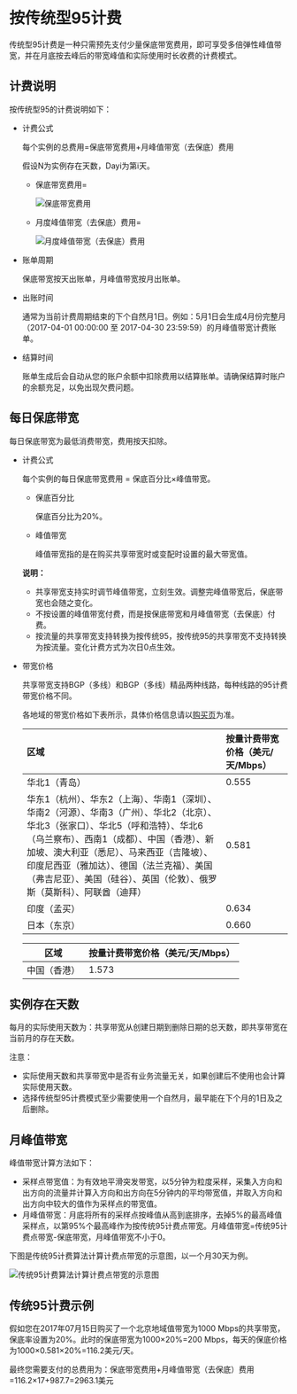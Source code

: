 # 按传统型95计费

传统型95计费是一种只需预先支付少量保底带宽费用，即可享受多倍弹性峰值带宽，并在月底按去峰后的带宽峰值和实际使用时长收费的计费模式。

## 计费说明

按传统型95的计费说明如下：

-   计费公式

    每个实例的总费用=保底带宽费用+月峰值带宽（去保底）费用

    假设N为实例存在天数，Dayi为第i天。

    -   保底带宽费用=

        ![保底带宽费用](https://static-aliyun-doc.oss-accelerate.aliyuncs.com/assets/img/zh-CN/2102954261/p240912.png)

    -   月度峰值带宽（去保底）费用=

        ![月度峰值带宽（去保底）费用](https://static-aliyun-doc.oss-accelerate.aliyuncs.com/assets/img/zh-CN/2102954261/p240934.png)

-   账单周期

    保底带宽按天出账单，月峰值带宽按月出账单。

-   出账时间

    通常为当前计费周期结束的下个自然月1日。例如：5月1日会生成4月份完整月（2017-04-01 00:00:00 至 2017-04-30 23:59:59）的月峰值带宽计费账单。

-   结算时间

    账单生成后会自动从您的账户余额中扣除费用以结算账单。请确保结算时账户的余额充足，以免出现欠费问题。


## 每日保底带宽

每日保底带宽为最低消费带宽，费用按天扣除。

-   计费公式

    每个实例的每日保底带宽费用 = 保底百分比×峰值带宽。

    -   保底百分比

        保底百分比为20%。

    -   峰值带宽

        峰值带宽指的是在购买共享带宽时或变配时设置的最大带宽值。

    **说明：**

    -   共享带宽支持实时调节峰值带宽，立刻生效。调整完峰值带宽后，保底带宽也会随之变化。
    -   不按设置的峰值带宽付费，而是按保底带宽和月峰值带宽（去保底）付费。
    -   按流量的共享带宽支持转换为按传统95，按传统95的共享带宽不支持转换为按流量。变化计费方式为次日0点生效。
-   带宽价格

    共享带宽支持BGP（多线）和BGP（多线）精品两种线路，每种线路的95计费带宽价格不同。

    各地域的带宽价格如下表所示，具体价格信息请以[购买页](https://common-buy-intl.alibabacloud.com/?spm=5176.11182184.content.1.2f2e48820ks850&commodityCode=cbwp_intl)为准。

    |区域|按量计费带宽价格（美元/天/Mbps）|
    |:-|:------------------|
    |华北1（青岛）|0.555|
    |华东1（杭州）、华东2（上海）、华南1（深圳）、华南2（河源）、华南3（广州）、华北2（北京）、华北3（张家口）、华北5（呼和浩特）、华北6（乌兰察布）、西南1（成都）、中国（香港）、新加坡、澳大利亚（悉尼）、马来西亚（吉隆坡）、印度尼西亚（雅加达）、德国（法兰克福）、美国（弗吉尼亚）、美国（硅谷）、英国（伦敦）、俄罗斯（莫斯科）、阿联酋（迪拜）|0.581|
    |印度（孟买）|0.634|
    |日本（东京）|0.660|

    |区域|按量计费带宽价格（美元/天/Mbps）|
    |--|-------------------|
    |中国（香港）|1.573|


## 实例存在天数

每月的实际使用天数为：共享带宽从创建日期到删除日期的总天数，即共享带宽在当前月的存在天数。

注意：

-   实际使用天数和共享带宽中是否有业务流量无关，如果创建后不使用也会计算实际使用天数。
-   选择传统型95计费模式至少需要使用一个自然月，最早能在下个月的1日及之后删除。

## 月峰值带宽

峰值带宽计算方法如下：

-   采样点带宽值：为有效地平滑突发带宽，以5分钟为粒度采样，采集入方向和出方向的流量并计算入方向和出方向在5分钟内的平均带宽值，并取入方向和出方向中较大的值作为采样点的带宽值。
-   月峰值带宽：月底将所有的采样点按峰值从高到底排序，去掉5%的最高峰值采样点，以第95%个最高峰作为按传统95计费点带宽。月峰值带宽=传统95计费点带宽-保底带宽，月峰值带宽不小于0。

下图是传统95计费算法计算计费点带宽的示意图，以一个月30天为例。

![传统95计费算法计算计费点带宽的示意图](https://static-aliyun-doc.oss-accelerate.aliyuncs.com/assets/img/zh-CN/5630954261/p11143.png)

## 传统95计费示例

假如您在2017年07月15日购买了一个北京地域值带宽为1000 Mbps的共享带宽，保底率设置为20%。此时的保底带宽为1000×20%=200 Mbps，每天的保底价格为1000×0.581×20%=116.2美元/天。

最终您需要支付的总费用为：保底带宽费用+月峰值带宽（去保底）费用=116.2×17+987.7=2963.1美元

